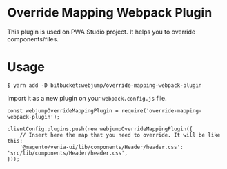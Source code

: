 # Override Mapping Webpack Plugin

This plugin is used on PWA Studio project. It helps you to override components/files.

# Usage

```
$ yarn add -D bitbucket:webjump/override-mapping-webpack-plugin
```

Import it as a new plugin on your `webpack.config.js` file.

```
const webjumpOverrideMappingPlugin = require('override-mapping-webpack-plugin');

clientConfig.plugins.push(new webjumpOverrideMappingPlugin({
    // Insert here the map that you need to override. It will be like this:
    '@magento/venia-ui/lib/components/Header/header.css': 'src/lib/components/Header/header.css',
}));
```
